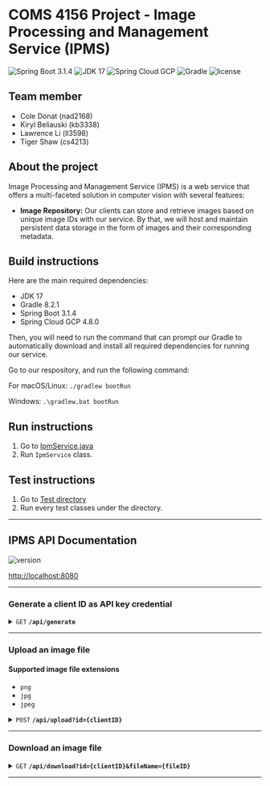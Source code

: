 # COMS 4156 Project - Image Processing and Management Service (IPMS)

![Spring Boot 3.1.4](https://img.shields.io/badge/Spring%20Boot-3.1.4-brightgreen.svg)
![JDK 17](https://img.shields.io/badge/JDK-17-brightgreen.svg)
![Spring Cloud GCP](https://img.shields.io/badge/SpringCloudGCP-4.8.0-brightgreen.svg)
![Gradle](https://img.shields.io/badge/Gradle-8.2.1-yellowgreen.svg)
![license](https://img.shields.io/badge/license-Apache--2.0-blue.svg)

## Team member
- Cole Donat (nad2168)
- Kiryl Beliauski (kb3338)
- Lawrence Li (ll3598)
- Tiger Shaw (cs4213)

## About the project

Image Processing and Management Service (IPMS) is a web service that 
offers a multi-faceted solution in computer vision with several features:

- **Image Repository:** Our clients can store and retrieve images based on unique 
image IDs with our service. By that, we will host and maintain persistent data 
storage in the form of images and their corresponding metadata. 

## Build instructions

Here are the main required dependencies:
- JDK 17
- Gradle 8.2.1
- Spring Boot 3.1.4
- Spring Cloud GCP 4.8.0

Then, you will need to run the command that can prompt our Gradle 
to automatically download and install all required dependencies 
for running our service. 

Go to our respository, and run the following command:

For macOS/Linux:
`./gradlew bootRun`

Windows:
`.\gradlew.bat bootRun`

## Run instructions

1. Go to [IpmService.java](src/main/java/com/project/ipms/IpmService.java)
2. Run `IpmService` class.

## Test instructions

1. Go to [Test directory](src/test/java/com/project/ipms)
2. Run every test classes under the directory.

------------------------------------------------------------------------------------------
## IPMS API Documentation

![version](https://img.shields.io/badge/Version-0.0.1--SNAPSHOT-brightgreen.svg)

[http://localhost:8080](http://localhost:8080)

------------------------------------------------------------------------------------------

### Generate a client ID as API key credential

<details>
 <summary><code>GET</code> <code><b>/api/generate</b></code></summary>

#### Responses

> | http code | content-type       | response                                                                                |
> |-----------|--------------------|-----------------------------------------------------------------------------------------|
> | `200`     | `application/json` | `{"responseMessage": {Your unique client ID as API key credential}, "statusCode": 200}` |

</details>

------------------------------------------------------------------------------------------

### Upload an image file

#### Supported image file extensions

- `png`
- `jpg`
- `jpeg`

<details>
 <summary><code>POST</code> <code><b>/api/upload?id={clientID}</b></code></summary>

#### Parameters

> | name       | type     | data type           | description                                        |
> |------------|----------|---------------------|----------------------------------------------------|
> | `clientID` | required | string              | Your client ID credential                          |
> | file       | required | multipart/form-data | Uploaded image file contents via multipart request |

#### Responses

> | http code | content-type       | response                                                                                                                  |
> |-----------|--------------------|---------------------------------------------------------------------------------------------------------------------------|
> | `200`     | `application/json` | `{"responseMessage": "File uploaded successfully", "statusCode": 200}`                                                    |
> | `400`     | `application/json` | `{"responseMessage": "File has no content or file is null", "statusCode": 400}`                                           |
> | `400`     | `application/json` | `{"responseMessage": "Current request is not a multipart request", "statusCode": 400}`                                    |
> | `400`     | `application/json` | `{"responseMessage": "Client ID is missing or is null", "statusCode": 400}`                                               |
> | `400`     | `application/json` | `{"responseMessage": "Filename already exists", "statusCode": 400}`                                                       |
> | `403`     | `application/json` | `{"responseMessage": "Invalid Client ID", "statusCode": 403}`                                                             |
> | `415`     | `application/json` | `{"responseMessage": "Not a supported file type", "statusCode": 415}`                                                     |                                                     
> | `500`     | `application/json` | `{"responseMessage": {Generic error messages from IOException}, "statusCode": 500}`                                       |

</details>

------------------------------------------------------------------------------------------

### Download an image file

<details>
 <summary><code>GET</code> <code><b>/api/download?id={clientID}&fileName={fileID}</b></code></summary>

#### Parameters

> | name       | type     | data type | description                           |
> |------------|----------|-----------|---------------------------------------|
> | `clientID` | required | string    | Your client ID credential             |
> | `fileID`   | required | string    | The specified image file for download |

#### Responses

> | http code | content-type               | response                                                                                                                    |
> |-----------|----------------------------|-----------------------------------------------------------------------------------------------------------------------------|
> | `200`     | `application/octet-stream` | Image file content download                                                                                                 |
> | `400`     | `application/json`         | `{"responseMessage": "Filename is null or empty", "statusCode": 400}`                                                       |
> | `400`     | `application/json`         | `{"responseMessage": "Client ID is missing or is null", "statusCode": 400}`                                                 |
> | `403`     | `application/json`         | `{"responseMessage": "Invalid Client ID", "statusCode": 403}`                                                               |
> | `404`     | `application/json`         | `{"responseMessage": "File does not exist", "statusCode": 404}`                                                             |
> | `500`     | `application/json`         | `{"responseMessage": "CRITICAL ERROR: File does not exist on GCP Bucket but exists in MongoDB records", "statusCode": 500}` |

</details>

------------------------------------------------------------------------------------------








